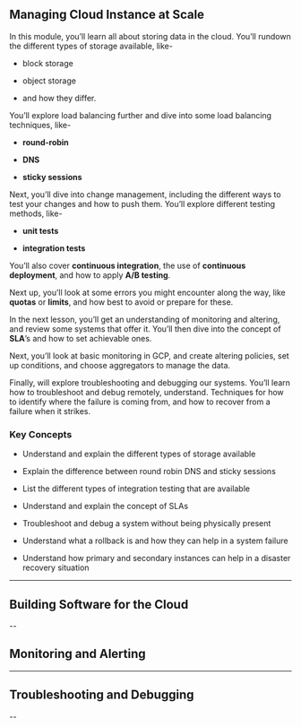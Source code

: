 ## Managing Cloud Instance at Scale

In this module, you’ll learn all about storing data in the cloud. You’ll rundown the different types of storage
available, like-

* block storage 

* object storage

* and how they differ. 

You’ll explore load balancing further and dive into some load balancing techniques, like-

* **round-robin**

* **DNS**

* **sticky sessions** 

Next, you’ll dive into change management, including the different ways to test your changes and how to push
them. You’ll explore different testing methods, like-

* **unit tests**

* **integration tests**

You’ll also cover **continuous integration**, the use of **continuous deployment**, and how to apply **A/B testing**.
 
Next up, you’ll look at some errors you might encounter along the way, like **quotas** or **limits**, and how best to
avoid or prepare for these. 

In the next lesson, you’ll get an understanding of monitoring and altering, and review some
systems that offer it. You’ll then dive into the concept of **SLA**’s and how to set achievable ones. 

Next, you’ll look at basic monitoring in GCP, and create altering policies, set up conditions, and choose aggregators
to manage the data. 

Finally, will explore troubleshooting and debugging our systems. You’ll learn how to troubleshoot and debug remotely,
understand. Techniques for how to identify where the failure is coming from, and how to recover from a failure when
it strikes.

### Key Concepts

* Understand and explain the different types of storage available

* Explain the difference between round robin DNS and sticky sessions

* List the different types of integration testing that are available

* Understand and explain the concept of SLAs

* Troubleshoot and debug a system without being physically present

* Understand what a rollback is and how they can help in a system failure

* Understand how primary and secondary instances can help in a disaster recovery situation

---

## Building Software for the Cloud

--

## Monitoring and Alerting

---

## Troubleshooting and Debugging

--

